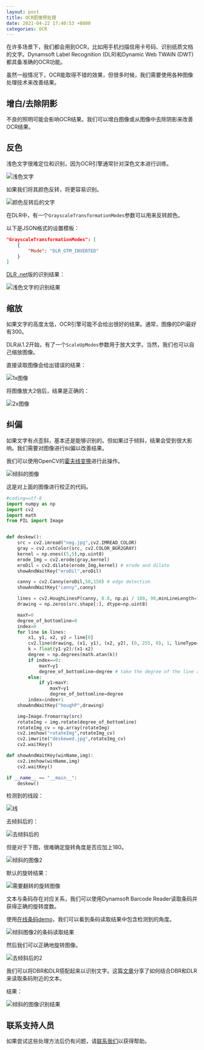 ```yaml
---
layout: post
title: OCR图像预处理
date: 2021-04-22 17:40:53 +0800
categories: OCR
---
```


在许多场景下，我们都会用到OCR，比如用手机扫描信用卡号码、识别纸质文档的文字。Dynamsoft Label Recognition (DLR)和Dynamic Web TWAIN (DWT)都具备准确的OCR功能。

虽然一般情况下，OCR能取得不错的效果，但很多时候，我们需要使用各种图像处理技术来改善结果。

## 增白/去除阴影

不良的照明可能会影响OCR结果。我们可以增白图像或从图像中去除阴影来改善OCR结果。

## 反色

浅色文字很难定位和识别，因为OCR引擎通常针对深色文本进行训练。

![浅色文字](/album/2021/image-processing/light_text.png)

如果我们将其颜色反转，将更容易识别。

![颜色反转后的文字](/album/2021/image-processing/light_text_inverted.png)

在DLR中，有一个`GrayscaleTransformationModes`参数可以用来反转颜色。

以下是JSON格式的设置模板：

```json
"GrayscaleTransformationModes": [
    {
        "Mode": "DLR_GTM_INVERTED"
    }
]
```

[DLR .net](https://github.com/Dynamsoft/.net-label-recognition-ocr)版的识别结果：

![浅色文字的识别结果](/album/2021/image-processing/light_text_result.png)

## 缩放

如果文字的高度太低，OCR引擎可能不会给出很好的结果。通常，图像的DPI最好有300。

DLR从1.2开始，有了一个`ScaleUpModes`​​参数用于放大文字。当然，我们也可以自己缩放图像。

直接读取图像会给出错误的结果：

![1x图像](/album/2021/image-processing/1x_image.png)

将图像放大2倍后，结果是正确的：

![2x图像](/album/2021/image-processing/2x_image.png)

## 纠偏

如果文字有点歪斜，基本还是能够识别的。但如果过于倾斜，结果会受到很大影响。我们需要对图像进行纠偏以改善结果。

我们可以使用OpenCV的[霍夫线变换](https://opencv-python-tutroals.readthedocs.io/en/latest/py_tutorials/py_imgproc/py_houghlines/py_houghlines.html)进行此操作。

![倾斜的图像](/album/2021/image-processing/skewed.jpg)

这是对上面的图像进行校正的代码。

```python
#coding=utf-8
import numpy as np
import cv2
import math
from PIL import Image


def deskew():
    src = cv2.imread("neg.jpg",cv2.IMREAD_COLOR)
    gray = cv2.cvtColor(src, cv2.COLOR_BGR2GRAY)
    kernel = np.ones((5,5),np.uint8)
    erode_Img = cv2.erode(gray,kernel)
    eroDil = cv2.dilate(erode_Img,kernel) # erode and dilate
    showAndWaitKey("eroDil",eroDil)

    canny = cv2.Canny(eroDil,50,150) # edge detection
    showAndWaitKey("canny",canny)

    lines = cv2.HoughLinesP(canny, 0.8, np.pi / 180, 90,minLineLength=100,maxLineGap=10) # Hough Lines Transform
    drawing = np.zeros(src.shape[:], dtype=np.uint8)

    maxY=0
    degree_of_bottomline=0
    index=0
    for line in lines:        
        x1, y1, x2, y2 = line[0]            
        cv2.line(drawing, (x1, y1), (x2, y2), (0, 255, 0), 1, lineType=cv2.LINE_AA)
        k = float(y1-y2)/(x1-x2)
        degree = np.degrees(math.atan(k))
        if index==0:
            maxY=y1
            degree_of_bottomline=degree # take the degree of the line at the bottom
        else:        
            if y1>maxY:
                maxY=y1
                degree_of_bottomline=degree
        index=index+1
    showAndWaitKey("houghP",drawing)

    img=Image.fromarray(src)
    rotateImg = img.rotate(degree_of_bottomline)
    rotateImg_cv = np.array(rotateImg)
    cv2.imshow("rotateImg",rotateImg_cv)
    cv2.imwrite("deskewed.jpg",rotateImg_cv)
    cv2.waitKey()

def showAndWaitKey(winName,img):
    cv2.imshow(winName,img)
    cv2.waitKey()

if __name__ == "__main__":              
    deskew()
```

检测到的线段：

![线](/album/2021/image-processing/lines.jpg)

去倾斜后的：

![去倾斜后的](/album/2021/image-processing/deskewed.jpg)

但是对于下图，很难确定旋转角度是否应加上180。

![倾斜的图像2](/album/2021/image-processing/skewed2.jpg)

默认的旋转结果：

![需要翻转的旋转图像](/album/2021/image-processing/rotated_need_flip.jpg)

文本与条码存在对应关系，我们可以使用Dynamsoft Barcode Reader读取条码并获得正确的旋转度数。

使用[在线条码demo](https://demo.dynamsoft.com/barcode-reader/)，我们可以看到条码读取结果中包含检测到的角度。

![倾斜图像2的条码读取结果](/album/2021/image-processing/skewed2_barcode_reading_result.jpg)

然后我们可以正确地旋转图像。

![去倾斜后的2](/album/2021/image-processing/deskewed2.jpg)

我们可以将DBR和DLR搭配起来以识别文字。这篇[文章](https://www.dynamsoft.com/codepool/ocr-barcode-label-text-recognition.html)分享了如何结合DBR和DLR来读取条码附近的文本。

结果：

![倾斜的图像识别结果](/album/2021/image-processing/skewed_result.jpg)


## 联系支持人员

如果尝试这些处理方法后仍有问题，请[联系我们](mailto://support@damingsoft.com)以获得帮助。

